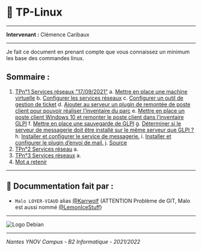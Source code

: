 # 🐧 TP-Linux
***
**Intervenant :** Clémence Caribaux
***
Je fait ce document en prenant compte que vous connaissez un minimum les base des commandes linux.
## Sommaire :
1) [TPn°1 Services réseaux "17/09/2021"]()
    a. [Mettre en place une machine virtuelle]()
    b. [Configurer les services réseaux]()
    c. [Configurer un outil de gestion de ticket]()
    d. [Ajouter au serveur un plugin de remontée de poste client pour pouvoir réaliser l’inventaire du parc]()
    e. [Mettre en place un poste client Windows 10 et remonter le poste client dans l’inventaire GLPI]()
    f. [Mettre en place une sauvegarde de GLPI]()
    g. [Déterminer si le serveur de messagerie doit être installé sur le même serveur que GLPI ?]()
    h. [Installer et configurer le service de messagerie.]()
    i. [Installer et configurer le plugin d’envoi de mail.]()
    j. [Source]()
2) [TPn°2 Services réseau]()
    a.
3) [TPn°3 Services réseaux]()
    a.
4) [Mot a retenir]()

***
## 👤 Docummentation fait par :
- ``Malo LOYER-VIAUD`` alias [@Karrwolf](https://github.com/Karrwolf) (ATTENTION Problème de GIT, Malo est aussi nommé [@LemonIceStuff](https://github.com/LemonIceStuff))

***
![Logo Debian](https://images-wixmp-ed30a86b8c4ca887773594c2.wixmp.com/f/23b88179-ec54-450c-8969-d7913da8e013/d1rbqib-dae623c9-3c03-42f4-9778-52a76acb7347.jpg?token=eyJ0eXAiOiJKV1QiLCJhbGciOiJIUzI1NiJ9.eyJpc3MiOiJ1cm46YXBwOjdlMGQxODg5ODIyNjQzNzNhNWYwZDQxNWVhMGQyNmUwIiwic3ViIjoidXJuOmFwcDo3ZTBkMTg4OTgyMjY0MzczYTVmMGQ0MTVlYTBkMjZlMCIsImF1ZCI6WyJ1cm46c2VydmljZTpmaWxlLmRvd25sb2FkIl0sIm9iaiI6W1t7InBhdGgiOiIvZi8yM2I4ODE3OS1lYzU0LTQ1MGMtODk2OS1kNzkxM2RhOGUwMTMvZDFyYnFpYi1kYWU2MjNjOS0zYzAzLTQyZjQtOTc3OC01MmE3NmFjYjczNDcuanBnIn1dXX0.CqOPQiOZP-4MpvHyMqfg9BOL2t613AYwjBrYy4WH5Bs "Le logo Debian")

***
*Nantes YNOV Campus - B2 Informatique - 2021/2022*